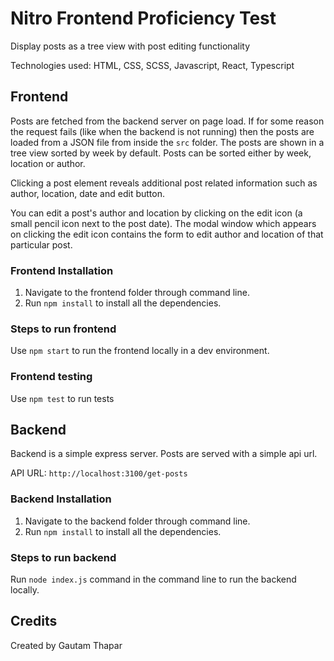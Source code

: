 # Nitro Frontend Proficiency Test

Display posts as a tree view with post editing functionality

Technologies used: HTML, CSS, SCSS, Javascript, React, Typescript

## Frontend

Posts are fetched from the backend server on page load. If for some reason the request fails (like when the backend is not running) then the posts are loaded from a JSON file from inside the `src` folder. The posts are shown in a tree view sorted by week by default. Posts can be sorted either by week, location or author.

Clicking a post element reveals additional post related information such as author, location, date and edit button.

You can edit a post's author and location by clicking on the edit icon (a small pencil icon next to the post date). The modal window which appears on clicking the edit icon contains the form to edit author and location of that particular post.

### Frontend Installation

1. Navigate to the frontend folder through command line.
2. Run `npm install` to install all the dependencies.

### Steps to run frontend

Use `npm start` to run the frontend locally in a dev environment.

### Frontend testing

Use `npm test` to run tests

## Backend

Backend is a simple express server. Posts are served with a simple api url.

API URL: `http://localhost:3100/get-posts`

### Backend Installation

1. Navigate to the backend folder through command line.
2. Run `npm install` to install all the dependencies.

### Steps to run backend

Run `node index.js` command in the command line to run the backend locally.

## Credits

Created by Gautam Thapar
